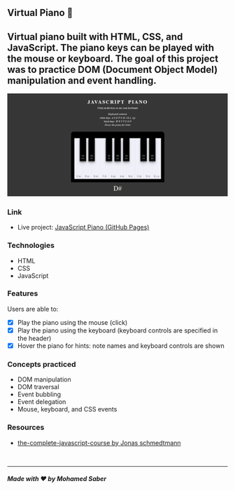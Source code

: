 ## Virtual Piano 🎹

Virtual piano built with HTML, CSS, and JavaScript. The piano keys can be played with the mouse or keyboard. The goal of this project was to practice DOM (Document Object Model) manipulation and event handling.
---
![preview](preview.png)

### Link

- Live project: [JavaScript Piano (GitHub Pages)](https://saber-piano.netlify.app)

### Technologies

- HTML
- CSS
- JavaScript

### Features

Users are able to:

- [x] Play the piano using the mouse (click)
- [x] Play the piano using the keyboard (keyboard controls are specified in the header)
- [x] Hover the piano for hints: note names and keyboard controls are shown

### Concepts practiced

- DOM manipulation
- DOM traversal
- Event bubbling
- Event delegation
- Mouse, keyboard, and CSS events

### Resources

- [the-complete-javascript-course by Jonas schmedtmann](https://www.udemy.com/course/the-complete-javascript-course/)

<br>

---

##### Made with ❤ by Mohamed Saber

